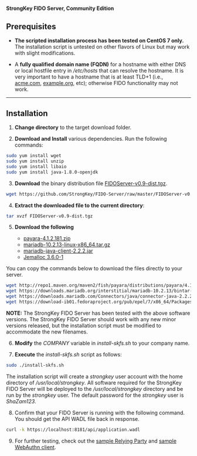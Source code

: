 #### StrongKey FIDO Server, Community Edition

## Prerequisites

-  **The scripted installation process has been tested on CentOS 7 only.** The installation script is untested on other flavors of Linux but may work with slight modifications.

-  A **fully qualified domain name (FQDN)** for a hostname with either DNS or local hostfile entry in _/etc/hosts_ that can resolve the hostname. It is very important to have a hostname that is at least TLD+1 (i.e., [acme.com](http://acme.com), [example.org](http://example.org), etc); otherwise FIDO functionality may not work.

----------------

## Installation

1.  **Change directory** to the target download folder.

2.  **Download and Install** various dependencies. Run the following commands:

```sh
sudo yum install wget
sudo yum install unzip
sudo yum install libaio
sudo yum install java-1.8.0-openjdk
```

3.  **Download** the binary distribution file [FIDOServer-v0.9-dist.tgz](https://github.com/StrongKey/FIDO-Server/blob/master/FIDOServer-v0.9-dist.tgz).

```sh
wget https://github.com/StrongKey/FIDO-Server/raw/master/FIDOServer-v0.9-dist.tgz
```

4.  **Extract the downloaded file to the current directory**:

```sh
tar xvzf FIDOServer-v0.9-dist.tgz
```

5.  **Download the following**
    
    -   [payara-4.1.2.181.zip](http://repo1.maven.org/maven2/fish/payara/distributions/payara/4.1.2.181/payara-4.1.2.181.zip)
    -   [mariadb-10.2.13-linux-x86_64.tar.gz](https://downloads.mariadb.org/interstitial/mariadb-10.2.13/bintar-linux-x86_64/mariadb-10.2.13-linux-x86_64.tar.gz/from/http%3A//ftp.hosteurope.de/mirror/archive.mariadb.org/)
    -   [mariadb-java-client-2.2.2.jar](https://downloads.mariadb.com/Connectors/java/connector-java-2.2.2/mariadb-java-client-2.2.2.jar)
    -   [Jemalloc 3.6.0-1](https://download-ib01.fedoraproject.org/pub/epel/7/x86_64/Packages/j/jemalloc-3.6.0-1.el7.x86_64.rpm)

You can copy the commands below to download the files directly to your server.  
    
```sh
wget http://repo1.maven.org/maven2/fish/payara/distributions/payara/4.1.2.181/payara-4.1.2.181.zip
wget https://downloads.mariadb.org/interstitial/mariadb-10.2.13/bintar-linux-x86_64/mariadb-10.2.13-linux-x86_64.tar.gz/from/http%3A//ftp.hosteurope.de/mirror/archive.mariadb.org/ -O mariadb-10.2.13-linux-x86_64.tar.gz
wget https://downloads.mariadb.com/Connectors/java/connector-java-2.2.2/mariadb-java-client-2.2.2.jar
wget https://download-ib01.fedoraproject.org/pub/epel/7/x86_64/Packages/j/jemalloc-3.6.0-1.el7.x86_64.rpm
```
    
**NOTE:** The StrongKey FIDO Server has been tested with the above software versions. The StrongKey FIDO Server should work with any new minor versions released, but the installation script must be modified to accommodate the new filenames.

6.  **Modify** the _COMPANY_ variable in _install-skfs.sh_ to your company name.

7.  **Execute** the _install-skfs.sh_ script as follows:

```sh
sudo ./install-skfs.sh
```

The installation script will create a _strongkey_ user account with the home directory of _/usr/local/strongkey_. All software required for the StrongKey FIDO Server will be deployed to the _/usr/local/strongkey_ directory and be run by the _strongkey_ user. The default password for the _strongkey_ user is _ShaZam123_.

8. Confirm that your FIDO Server is running with the following command. You should get the API WADL file back in response.

```sh
curl -k https://localhost:8181/api/application.wadl
```

9. For further testing, check out the [sample Relying Party](https://github.com/StrongKey/relying-party-java) and [sample WebAuthn client](https://github.com/StrongKey/WebAuthn).

